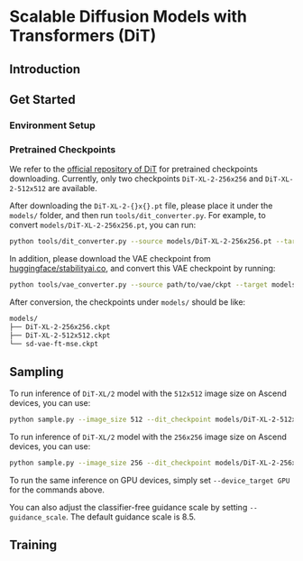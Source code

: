 # Scalable Diffusion Models with Transformers (DiT)

## Introduction


## Get Started

### Environment Setup

### Pretrained Checkpoints

We refer to the [official repository of DiT](https://github.com/facebookresearch/DiT) for pretrained checkpoints downloading. Currently, only two checkpoints `DiT-XL-2-256x256` and `DiT-XL-2-512x512` are available.

After downloading the `DiT-XL-2-{}x{}.pt` file, please place it under the `models/` folder, and then run `tools/dit_converter.py`. For example, to convert `models/DiT-XL-2-256x256.pt`, you can run:
```bash
python tools/dit_converter.py --source models/DiT-XL-2-256x256.pt --target models/DiT-XL-2-256x256.ckpt
```

In addition, please download the VAE checkpoint from [huggingface/stabilityai.co](https://huggingface.co/stabilityai/sd-vae-ft-mse/tree/main), and convert this VAE checkpoint by running:
```bash
python tools/vae_converter.py --source path/to/vae/ckpt --target models/sd-vae-ft-mse.ckpt
```

After conversion, the checkpoints under `models/` should be like:
```bash
models/
├── DiT-XL-2-256x256.ckpt
├── DiT-XL-2-512x512.ckpt
└── sd-vae-ft-mse.ckpt
```

## Sampling

To run inference of `DiT-XL/2` model with the `512x512` image size on Ascend devices, you can use:
```bash
python sample.py --image_size 512 --dit_checkpoint models/DiT-XL-2-512x512.ckpt --seed 42
```
To run inference of `DiT-XL/2` model with the `256x256` image size on Ascend devices, you can use:
```bash
python sample.py --image_size 256 --dit_checkpoint models/DiT-XL-2-256x256.ckpt --seed 42
```
To run the same inference on GPU devices, simply set `--device_target GPU` for the commands above.

You can also adjust the classifier-free guidance scale by setting `--guidance_scale`. The default guidance scale is $8.5$.


## Training
